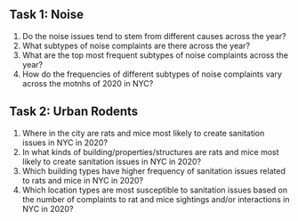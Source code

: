## Task 1: Noise
1. Do the noise issues tend to stem from different causes across the year?
2. What subtypes of noise complaints are there across the year?
3. What are the top most frequent subtypes of noise complaints across the year?
4. How do the frequencies of different subtypes of noise complaints vary across the motnhs of 2020 in NYC?

## Task 2: Urban Rodents
1. Where in the city are rats and mice most likely to create sanitation issues in NYC in 2020?
2. In what kinds of building/properties/structures are rats and mice most likely to create sanitation issues in NYC in 2020?
3. Which building types have higher frequency of sanitation issues related to rats and mice in NYC in 2020?
4. Which location types are most susceptible to sanitation issues based on the number of complaints to rat and mice sightings and/or interactions in NYC in 2020?

